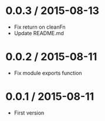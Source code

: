 
0.0.3 / 2015-08-13
==================

 * Fix return on cleanFn
 * Update README.md

0.0.2 / 2015-08-11
==================

 * Fix module exports function

0.0.1 / 2015-08-11
==================

 * First version
